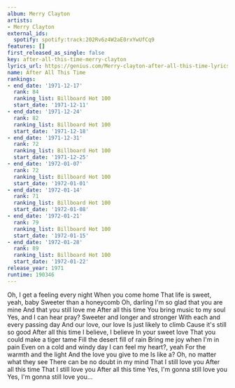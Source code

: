 ```yaml
---
album: Merry Clayton
artists:
- Merry Clayton
external_ids:
  spotify: spotify:track:202Rv6z4W2aE0rxYwUfCq9
features: []
first_released_as_single: false
key: after-all-this-time-merry-clayton
lyrics_url: https://genius.com/Merry-clayton-after-all-this-time-lyrics
name: After All This Time
rankings:
- end_date: '1971-12-17'
  rank: 84
  ranking_list: Billboard Hot 100
  start_date: '1971-12-11'
- end_date: '1971-12-24'
  rank: 82
  ranking_list: Billboard Hot 100
  start_date: '1971-12-18'
- end_date: '1971-12-31'
  rank: 72
  ranking_list: Billboard Hot 100
  start_date: '1971-12-25'
- end_date: '1972-01-07'
  rank: 72
  ranking_list: Billboard Hot 100
  start_date: '1972-01-01'
- end_date: '1972-01-14'
  rank: 71
  ranking_list: Billboard Hot 100
  start_date: '1972-01-08'
- end_date: '1972-01-21'
  rank: 79
  ranking_list: Billboard Hot 100
  start_date: '1972-01-15'
- end_date: '1972-01-28'
  rank: 89
  ranking_list: Billboard Hot 100
  start_date: '1972-01-22'
release_year: 1971
runtime: 190346
---
```

Oh, I get a feeling every night
When you come home
That life is sweet, yeah, baby
Sweeter than a honeycomb
Oh, darling
I'm so glad that you are mine
And that you still love me
After all this time
You bring music to my soul
Yes, and I can hear pray?
Sweeter and longer and stronger
With each and every passing day
And our love, our love
Is just likely to climb
Cause it's still so good
After all this time
I believe, I believe
In your sweet love
That you could make a tiger tame
Fill the desert fill of rain
Bring me joy when I'm in pain
Even on a cold and windy day
I can feel my heart?, yeah
For the warmth and the light
And the love you give to me
Is like a?
Oh, no matter what they see
There can be no doubt in my mind
That I still love you
After all this time
That I still love you
After all this time
Yes, I'm gonna still love you
Yes, I'm gonna still love you...
